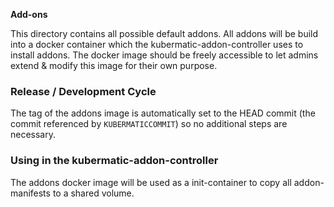 **Add-ons**

This directory contains all possible default addons.
All addons will be build into a docker container which the kubermatic-addon-controller uses to install addons.
The docker image should be freely accessible to let admins extend & modify this image for their own purpose.

### Release / Development Cycle

The tag of the addons image is automatically set to the HEAD commit (the commit referenced by `KUBERMATICCOMMIT`)
so no additional steps are necessary.

### Using in the kubermatic-addon-controller
The addons docker image will be used as a init-container to copy all addon-manifests to a shared volume.
